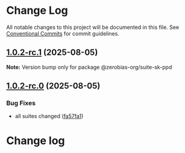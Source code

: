 # Change Log

All notable changes to this project will be documented in this file.
See [Conventional Commits](https://conventionalcommits.org) for commit guidelines.

## [1.0.2-rc.1](https://github.com/zerobias-org/suite/compare/@zerobias-org/suite-sk-ppd@1.0.2-rc.0...@zerobias-org/suite-sk-ppd@1.0.2-rc.1) (2025-08-05)

**Note:** Version bump only for package @zerobias-org/suite-sk-ppd





## [1.0.2-rc.0](https://github.com/zerobias-org/suite/compare/@zerobias-org/suite-sk-ppd@1.0.1...@zerobias-org/suite-sk-ppd@1.0.2-rc.0) (2025-08-05)


### Bug Fixes

* all suites changed ([fa57fa1](https://github.com/zerobias-org/suite/commit/fa57fa1af7628003297df46b2d7740fe95bd2666))





# Change log
